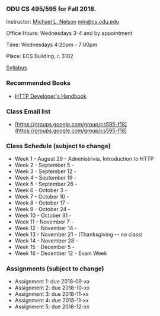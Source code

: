### ODU CS 495/595 for Fall 2018.
Instructor: [Michael L. Nelson](http://www.cs.odu.edu/~mln/) <mln@cs.odu.edu> 

Office Hours: Wednesdays 3-4 and by appointment

Time: Wednesdays 4:20pm - 7:00pm

Place: ECS Building, r. 3102

[Syllabus](https://raw.githubusercontent.com/phonedude/cs595-f18/master/syllabus.txt)

### Recommended Books
* [HTTP Developer's Handbook](https://www.amazon.com/HTTP-Developers-Handbook-Chris-Shiflett/dp/0672324547) 

### Class Email list
* [https://groups.google.com/group/cs595-f18](https://groups.google.com/group/cs595-f18)

### Class Schedule (subject to change)
* Week 1 - August 29 - Administrivia, Introduction to HTTP
* Week 2 - September 5 - 
* Week 3 - September 12 - 
* Week 4 - September 19 - 
* Week 5 - September 26 - 
* Week 6 - October 3 - 
* Week 7 - October 10 - 
* Week 8 - October 17 - 
* Week 9 - October 24 - 
* Week 10 - October 31 - 
* Week 11 - November 7 - 
* Week 12 - November 14 - 
* Week 13 - November 21 - (Thanksgiving -- no class)
* Week 14 - November 28 - 
* Week 15 - December 5 - 
* Week 16 - December 12 - Exam Week 


### Assignments (subject to change)
* Assignment 1: due 2018-09-xx
* Assignment 2: due 2018-10-xx
* Assignment 3: due 2018-11-xx
* Assignment 4: due 2018-11-xx
* Assignment 5: due 2018-12-xx



